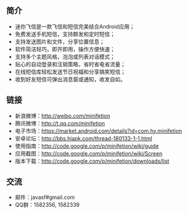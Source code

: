 ## 简介 ##
  * 迷你飞信是一款飞信和短信完美结合Android应用；
  * 免费发送手机短信，支持群发和定时短信；
  * 支持发送图片和文件，分享位置信息；
  * 软件简洁轻巧，即开即用，操作方便快速；
  * 支持多个主题风格，泡泡或列表对话模式；
  * 贴心的自动登录和注销策略，省时省电省流量；
  * 在线短信库轻松发送节日祝福和分享搞笑短信；
  * 收到好友短信可弹出消息窗或通知，收发自如。


## 链接 ##
  * 新浪微博：http://weibo.com/minifetion
  * 腾讯微博：http://t.qq.com/minifetion
  * 电子市场：https://market.android.com/details?id=com.hy.minifetion
  * 安卓论坛：http://bbs.hiapk.com/thread-180133-1-1.html
  * 使用指南：http://code.google.com/p/minifetion/wiki/guide
  * 应用截图：http://code.google.com/p/minifetion/wiki/Screen
  * 版本下载：http://code.google.com/p/minifetion/downloads/list


## 交流 ##
  * 邮件：javasf#gmail.com
  * QQ群：1582356, 1582339
